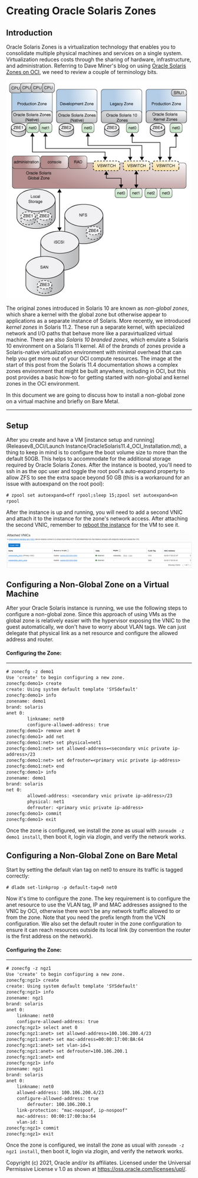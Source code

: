 # Creating Oracle Solaris Zones 	



## Introduction

Oracle Solaris Zones is a virtualization technology that enables you to consolidate multiple physical machines and services on a single system. Virtualization reduces costs through the sharing of hardware, infrastructure, and administration. Referring to Dave Miner's blog on using [Oracle Solaris Zones on OCI](https://blogs.oracle.com/solaris/using-solaris-zones-on-oracle-cloud-infrastructure-v2), we need to review a couple of terminology bits.

![](Images/solaris_zones.jpg)

The original zones introduced in Solaris 10 are known as *non-global zones*, which share a kernel with the global zone but otherwise appear to applications as a separate instance of Solaris. More recently, we introduced *kernel zones* in Solaris 11.2. These run a separate kernel, with specialized network and I/O paths that behave more like a paravirtualized virtual machine. There are also *Solaris 10 branded zones*, which emulate a Solaris 10 environment on a Solaris 11 kernel. All of the *brands* of zones provide a Solaris-native virtualization environment with minimal overhead that can help you get more out of your OCI compute resources. The image at the start of this post from the Solaris 11.4 documentation shows a complex zones environment that might be built anywhere, including in OCI, but this post provides a basic how-to for getting started with non-global and kernel zones in the OCI environment.

In this document we are going to discuss how to install a non-global zone on a virtual machine and briefly on Bare Metal.

------

## Setup

After you create and have a VM [instance setup and running](Releasev8_OCI/Launch Instance/OracleSolaris11.4_OCI_Installation.md), a thing to keep in mind is to configure the boot volume size to more than the default 50GB. This helps to accommodate for the additional storage required by Oracle Solaris Zones. After the instance is booted, you'll need to ssh in as the opc user and toggle the root pool's auto-expand property to allow ZFS to see the extra space beyond 50 GB (this is a workaround for an issue with autoexpand on the root pool):

```
# zpool set autoexpand=off rpool;sleep 15;zpool set autoexpand=on rpool
```



After the instance is up and running, you will need to add a second VNIC and attach it to the instance for the zone's network access. After attaching the second VNIC, remember to <u>reboot the instance</u> for the VM to see it.



![](Images/attached_vnic.png)



## Configuring a Non-Global Zone on a Virtual Machine

After your Oracle Solaris instance is running, we use the following steps to configure a non-global zone. Since this approach of using VMs as the global zone is relatively easier with the hypervisor exposing the VNIC to the guest automatically, we don't have to worry about VLAN tags. We can just delegate that physical link as a net resource and configure the allowed address and router. 



#### Configuring the Zone:

------

```
# zonecfg -z demo1
Use 'create' to begin configuring a new zone.
zonecfg:demo1> create
create: Using system default template 'SYSdefault'
zonecfg:demo1> info
zonename: demo1
brand: solaris
anet 0:
        linkname: net0
        configure-allowed-address: true
zonecfg:demo1> remove anet 0
zonecfg:demo1> add net
zonecfg:demo1:net> set physical=net1
zonecfg:demo1:net> set allowed-address=<secondary vnic private ip-address>/23
zonecfg:demo1:net> set defrouter=<primary vnic private ip-address>
zonecfg:demo1:net> end
zonecfg:demo1> info
zonename: demo1
brand: solaris
net 0:
        allowed-address: <secondary vnic private ip-address>/23
        physical: net1
        defrouter: <primary vnic private ip-address>
zonecfg:demo1> commit
zonecfg:demo1> exit
```


Once the zone is configured, we install the zone as usual with `zoneadm -z demo1 install`, then boot it, login via zlogin, and verify the network works.



## Configuring a Non-Global Zone on Bare Metal

Start by setting the default vlan tag on net0 to ensure its traffic is tagged correctly:

```
# dladm set-linkprop -p default-tag=0 net0
```

Now it's time to configure the zone. The key requirement is to configure the anet resource to use the VLAN tag, IP and MAC addresses assigned to the VNIC by OCI, otherwise there won't be any network traffic allowed to or from the zone. Note that you need the prefix length from the VCN configuration. We also set the default router in the zone configuration to ensure it can reach resources outside its local link (by convention the router is the first address on the network).



#### Configuring the Zone:

------

```
# zonecfg -z ngz1
Use 'create' to begin configuring a new zone.
zonecfg:ngz1> create
create: Using system default template 'SYSdefault'
zonecfg:ngz1> info
zonename: ngz1
brand: solaris
anet 0:
	linkname: net0
	configure-allowed-address: true
zonecfg:ngz1> select anet 0
zonecfg:ngz1:anet> set allowed-address=100.106.200.4/23
zonecfg:ngz1:anet> set mac-address=00:00:17:00:BA:64
zonecfg:ngz1:anet> set vlan-id=1
zonecfg:ngz1:anet> set defrouter=100.106.200.1
zonecfg:ngz1:anet> end
zonecfg:ngz1> info
zonename: ngz1
brand: solaris
anet 0:
	linkname: net0
	allowed-address: 100.106.200.4/23
	configure-allowed-address: true
        defrouter: 100.106.200.1
	link-protection: "mac-nospoof, ip-nospoof"
	mac-address: 00:00:17:00:ba:64
	vlan-id: 1
zonecfg:ngz1> commit
zonecfg:ngz1> exit
```



Once the zone is configured, we install the zone as usual with `zoneadm -z ngz1 install`, then boot it, login via zlogin, and verify the network works.

Copyright (c) 2021, Oracle and/or its affiliates. Licensed under the Universal Permissive License v 1.0 as shown at https://oss.oracle.com/licenses/upl/.